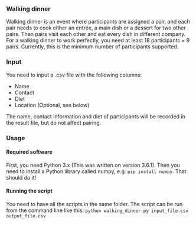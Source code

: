 ### Walking dinner

Walking dinner is an event where participants are assigned a pair, and each pair needs to cook either an entrée, a main dish or a dessert for two other pairs. Then pairs visit each other and eat every dish in different company. For a walking dinner to work perfectly, you need at least 18 participants = 9 pairs. Currently, this is the minimum number of participants supported.

### Input

You need to input a .csv file with the following columns:

- Name
- Contact
- Diet
- Location (Optional, see below)

The name, contact information and diet of participants will be recorded in the result file, but do not affect pairing.

### Usage

#### Required software

First, you need Python 3.x (This was written on version 3.6.1). Then you need to install a Python library called numpy, e.g. ```pip install numpy```. That should do it!

#### Running the script

You need to have all the scripts in the same folder. The script can be run from the command line like this:
```python walking_dinner.py input_file.csv output_file.csv```